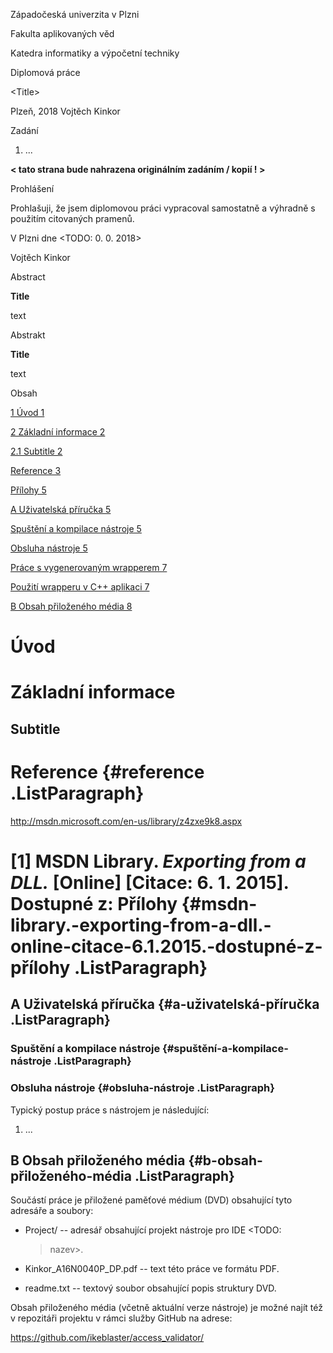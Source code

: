 Západočeská univerzita v Plzni

Fakulta aplikovaných věd

Katedra informatiky a výpočetní techniky

Diplomová práce

\<Title\>

Plzeň, 2018 Vojtěch Kinkor

Zadání

1)  \...

**\< tato strana bude nahrazena originálním zadáním / kopií ! \>**

Prohlášení

Prohlašuji, že jsem diplomovou práci vypracoval samostatně a výhradně s
použitím citovaných pramenů.

V Plzni dne \<TODO: 0. 0. 2018\>

Vojtěch Kinkor

Abstract

**Title**

text

Abstrakt

**Title**

text

Obsah

[1 Úvod 1](#úvod)

[2 Základní informace 2](#základní-informace)

[2.1 Subtitle 2](#subtitle)

[Reference 3](#reference)

[Přílohy
5](#msdn-library.-exporting-from-a-dll.-online-citace-6.1.2015.-dostupné-z-přílohy)

[A Uživatelská příručka 5](#a-uživatelská-příručka)

[Spuštění a kompilace nástroje 5](#spuštění-a-kompilace-nástroje)

[Obsluha nástroje 5](#obsluha-nástroje)

[Práce s vygenerovaným wrapperem 7](#_Toc508895791)

[Použití wrapperu v C++ aplikaci 7](#_Toc508895792)

[B Obsah přiloženého média 8](#b-obsah-přiloženého-média)

Úvod
====

Základní informace
==================

Subtitle
--------

Reference {#reference .ListParagraph}
=========

<http://msdn.microsoft.com/en-us/library/z4zxe9k8.aspx>

\[1\] MSDN Library. *Exporting from a DLL.* \[Online\] \[Citace: 6. 1. 2015\]. Dostupné z: Přílohy {#msdn-library.-exporting-from-a-dll.-online-citace-6.1.2015.-dostupné-z-přílohy .ListParagraph}
==================================================================================================

A Uživatelská příručka {#a-uživatelská-příručka .ListParagraph}
----------------------

### Spuštění a kompilace nástroje {#spuštění-a-kompilace-nástroje .ListParagraph}

### Obsluha nástroje {#obsluha-nástroje .ListParagraph}

Typický postup práce s nástrojem je následující:

1)  \...

B Obsah přiloženého média {#b-obsah-přiloženého-média .ListParagraph}
-------------------------

Součástí práce je přiložené paměťové médium (DVD) obsahující tyto
adresáře a soubory:

-   Project/ -- adresář obsahující projekt nástroje pro IDE \<TODO:
    > nazev\>.

-   Kinkor\_A16N0040P\_DP.pdf -- text této práce ve formátu PDF.

-   readme.txt -- textový soubor obsahující popis struktury DVD.

Obsah přiloženého média (včetně aktuální verze nástroje) je možné najít
též v repozitáři projektu v rámci služby GitHub na adrese:

<https://github.com/ikeblaster/access_validator/>
